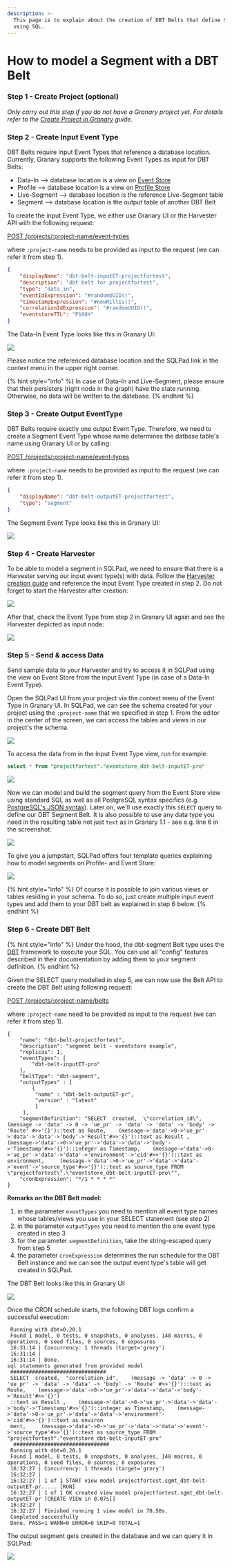 ```yaml
---
description: >-
  This page is to explain about the creation of DBT Belts that define Segments
  using SQL.
---
```


# How to model a Segment with a DBT Belt

### Step 1 - Create Project (optional)

_Only carry out this step if you do not have a Granary project yet. For details refer to the_ [_Create Project in Granary_](../create-project-in-granary.md) _guide._



### Step 2 - Create Input Event Type

DBT Belts require input Event Types that reference a database location. Currently, Granary supports the following Event Types as input for DBT Belts:

* Data-In --> database location is a view on [Event Store](../../developer-reference/dataflow/event-store/)
* Profile --> database location is a view on [Profile Store](../../developer-reference/dataflow/profile-store/)
* Live-Segment --> database location is the reference Live-Segment table
* Segment --> database location is the output table of another DBT Belt

To create the input Event Type, we either use Granary UI or the Harvester API with the following request:

[POST /projects/:project-name/event-types](../../developer-reference/api-reference/harvester-api/event-type-endpoints/#create-an-event-type)

where `:project-name` needs to be provided as input to the request (we can refer it from step 1).

```json
{
    "displayName": "dbt-belt-inputET-projectfortest",
    "description": "dbt belt for projectfortest",
    "type": "data_in",
    "eventIdExpression": "#randomUUID()",
    "timestampExpression": "#nowMillis()",
    "correlationIdExpression": "#randomUUID()",
    "eventstoreTTL": "P100Y"
}
```

The Data-In Event Type looks like this in Granary UI:

![](<../../.gitbook/assets/Screenshot 2021-10-21 at 17.40.43.png>)

Please notice the referenced database location and the SQLPad link in the context menu in the upper right corner.&#x20;

{% hint style="info" %}
In case of Data-In and Live-Segment, please ensure that their persisters (right node in the graph) have the state running. Otherwise, no data will be written to the datebase.
{% endhint %}



### Step 3 - Create Output EventType

DBT Belts require exactly one output Event Type. Therefore, we need to create a Segment Event Type whose name determines the datbase table's name using Granary UI or by calling:

[POST /projects/:project-name/event-types](../../developer-reference/api-reference/harvester-api/event-type-endpoints/#create-an-event-type)

&#x20;where `:project-name` needs to be provided as input to the request (we can refer it from step 1).

```json
{
    "displayName": "dbt-belt-outputET-projectfortest",
    "type": "segment"
}
```

The Segment Event Type looks like this in Granary UI:&#x20;

![](<../../.gitbook/assets/Screenshot 2021-10-21 at 17.47.02.png>)



### Step 4 - Create Harvester&#x20;

To be able to model a segment in SQLPad, we need to ensure that there is a Harvester serving our input event type(s) with data. Follow the [Harvester creation guide](../data-in/how-to-run-a-harvester/harvesters.md) and reference the input Event Type created in step 2. Do not forget to start the Harvester after creation:

![](<../../.gitbook/assets/Screenshot 2021-10-21 at 18.01.33.png>)

After that, check the Event Type from step 2 in Granary UI again and see the Harvester depicted as input node:

![](<../../.gitbook/assets/image (75).png>)



### Step 5 - Send & access Data&#x20;

Send sample data to your Harvester and try to access it in SQLPad using the view on Event Store from the input Event Type (in case of a Data-In Event Type).

Open the SQLPad UI from your project via the context menu of the Event Type in Granary UI. In SQLPad, we can see the schema created for your project using the `:project-name` that we specified in step 1. From the editor in the center of the screen, we can access the tables and views in our project's the schema.

![ ](<../../.gitbook/assets/Screenshot 2021-10-21 at 18.09.24.png>)

To access the data from in the Input Event Type view, run for example:

```sql
select * from "projectfortest"."eventstore_dbt-belt-inputET-pro"
```

![](<../../.gitbook/assets/Screenshot 2021-10-21 at 18.16.39.png>)

Now we can model and build the segment query from the Event Store view using standard SQL as well as all PostgreSQL syntax specifics (e.g. [PostgreSQL's JSON syntax](https://www.postgresql.org/docs/12/datatype-json.html)). Later on, we'll use exactly this `SELECT` query to define our DBT Segment Belt. It is also possible to use any data type you need in the resulting table not just `text` as in Granary 1.1 - see e.g. line 6 in the screenshot:

![](<../../.gitbook/assets/Screenshot 2021-10-21 at 18.23.39.png>)

To give you a jumpstart, SQLPad offers four template queries explaining how to model segments on Profile- and Event Store:

![](<../../.gitbook/assets/image (76) (1).png>)

{% hint style="info" %}
Of course it is possible to join various views or tables residing in your schema. To do so, just create multiple input event types and add them to your DBT belt as explained in step 6 below.
{% endhint %}



### Step 6 - Create DBT Belt

{% hint style="info" %}
Under the hood, the dbt-segment Belt type uses the [DBT](https://www.getdbt.com) framework to execute your SQL. You can use all "config" features described in their documentation by adding them to your segment definition.
{% endhint %}

Given the SELECT query modelled in step 5, we can now use the Belt API to create the DBT Belt using following request:

[POST /projects/:project-name/belts](../../developer-reference/api-reference/belt-api.md#create-and-store-a-belt)

where `:project-name` need to be provided as input to the request (we can refer it from step 1).&#x20;

```
{
	"name": "dbt-belt-projectfortest",
	"description": "segment belt - eventstore example",
	"replicas": 1,
	"eventTypes": [
		"dbt-belt-inputET-pro"
	],
	"beltType": "dbt-segment",
	"outputTypes" : [ 
		{
		 "name" : "dbt-belt-outputET-pr",
		 "version" : "latest"
		 } 
	 ],
	"segmentDefinition": "SELECT  created,  \"correlation_id\",    (message -> 'data' -> 0 -> 'ue_pr' -> 'data' -> 'data' -> 'body' -> 'Route' #>>'{}')::text as Route,    (message->'data'->0->'ue_pr'->'data'->'data'->'body'->'Result'#>>'{}')::text as Result ,    (message->'data'->0->'ue_pr'->'data'->'data'->'body'->'Timestamp'#>>'{}')::integer as Timestamp,    (message->'data'->0->'ue_pr'->'data'->'data'->'environment'->'cid'#>>'{}')::text as environment,     (message->'data'->0->'ue_pr'->'data'->'data'->'event'->'source_type'#>>'{}')::text as source_type FROM \"projectfortest\".\"eventstore_dbt-belt-inputET-pro\"",
	"cronExpression": "*/1 * * * *"
}
```

**Remarks on the DBT Belt model:**

1. in the parameter `eventTypes` you need to mention all event type names whose tables/views you use in your SELECT statement (see step 2)
2. in the parameter `outputTypes` you need to mention the one event type created in step 3
3. for the parameter `segmentDefinition`, take the string-escaped query from step 5
4. the parameter `cronExpression` determines the run schedule for the DBT Belt instance and we can see the output event type's table will get created in SQLPad.

The DBT Belt looks like this in Granary UI:

![](<../../.gitbook/assets/image (73).png>)

Once the CRON schedule starts, the following DBT logs confirm a successful execution:

```
 Running with dbt=0.20.1                                                                                                                                                                                               
 Found 1 model, 0 tests, 0 snapshots, 0 analyses, 148 macros, 0 operations, 0 seed files, 0 sources, 0 exposures                                                                                                       
 16:31:14 | Concurrency: 1 threads (target='grnry')                                                                                                                                                                    
 16:31:14 |                                                                                                                                                                                                            
 16:31:14 | Done.                                                                                                                                                                                                        sql statements generated from provided model                                                                                                                                                                         
 ###############################                                                                                                                                                                                       
 SELECT  created,  "correlation_id",    (message -> 'data' -> 0 -> 'ue_pr' -> 'data' -> 'data' -> 'body' -> 'Route' #>>'{}')::text as Route,    (message->'data'->0->'ue_pr'->'data'->'data'->'body'->'Result'#>>'{}') 
 ::text as Result ,    (message->'data'->0->'ue_pr'->'data'->'data'->'body'->'Timestamp'#>>'{}')::integer as Timestamp,    (message->'data'->0->'ue_pr'->'data'->'data'->'environment'->'cid'#>>'{}')::text as environ 
 ment,     (message->'data'->0->'ue_pr'->'data'->'data'->'event'->'source_type'#>>'{}')::text as source_type FROM "projectfortest"."eventstore_dbt-belt-inputET-pro"                                                   
  ###############################                                                                                                                                                                                      
 Running with dbt=0.20.1                                                                                                                                                                                               
 Found 1 model, 0 tests, 0 snapshots, 0 analyses, 148 macros, 0 operations, 0 seed files, 0 sources, 0 exposures                                                                                                       
 16:32:27 | Concurrency: 1 threads (target='grnry')                                                                                                                                                                    
 16:32:27 |                                                                                                                                                                                                            
 16:32:27 | 1 of 1 START view model projectfortest.sgmt_dbt-belt-outputET-pr..... [RUN]                                                                                                                                
 16:32:27 | 1 of 1 OK created view model projectfortest.sgmt_dbt-belt-outputET-pr [CREATE VIEW in 0.07s[]                                                                                                              
 16:32:27 |                                                                                                                                                                                                            
 16:32:27 | Finished running 1 view model in 70.50s.                                                                                                                                                                   
 Completed successfully                                                                                                                                                                                                
 Done. PASS=1 WARN=0 ERROR=0 SKIP=0 TOTAL=1                                                                                                                                                                            
```

The output segment gets created in the database and we can query it in SQLPad:&#x20;

![](<../../.gitbook/assets/Screenshot 2021-10-21 at 18.38.39.png>)
